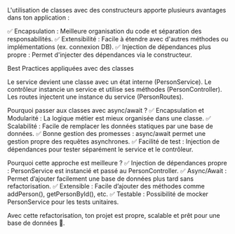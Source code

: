 
L'utilisation de classes avec des constructeurs apporte plusieurs avantages dans ton application :

✅ Encapsulation : Meilleure organisation du code et séparation des responsabilités.
✅ Extensibilité : Facile à étendre avec d'autres méthodes ou implémentations (ex. connexion DB).
✅ Injection de dépendances plus propre : Permet d'injecter des dépendances via le constructeur.

Best Practices appliquées avec des classes

Le service devient une classe avec un état interne (PersonService).
Le contrôleur instancie un service et utilise ses méthodes (PersonController).
Les routes injectent une instance du service (PersonRoutes).



Pourquoi passer aux classes avec async/await ?
✅ Encapsulation et Modularité : La logique métier est mieux organisée dans une classe.
✅ Scalabilité : Facile de remplacer les données statiques par une base de données.
✅ Bonne gestion des promesses : async/await permet une gestion propre des requêtes asynchrones.
✅ Facilité de test : Injection de dépendances pour tester séparément le service et le contrôleur.



Pourquoi cette approche est meilleure ?
✅ Injection de dépendances propre : PersonService est instancié et passé au PersonController.
✅ Async/Await : Permet d’ajouter facilement une base de données plus tard sans refactorisation.
✅ Extensible : Facile d’ajouter des méthodes comme addPerson(), getPersonById(), etc.
✅ Testable : Possibilité de mocker PersonService pour les tests unitaires.

Avec cette refactorisation, ton projet est propre, scalable et prêt pour une base de données 🚀.